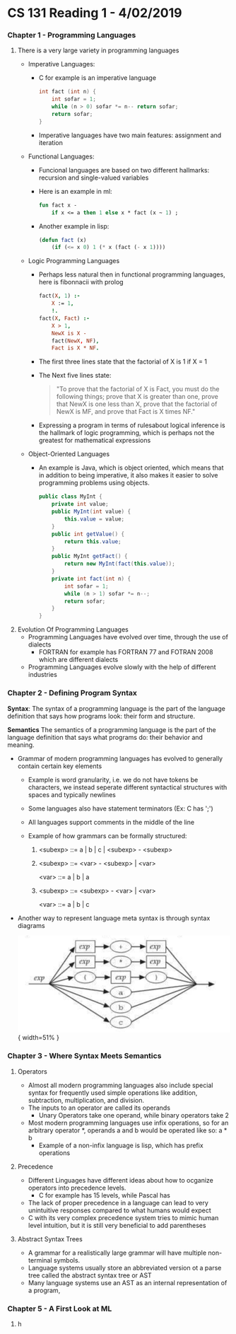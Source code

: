 # CS 131 Reading 1 - 4/02/2019

### Chapter 1 - Programming Languages

1. There is a very large variety in programming languages
    * Imperative Languages: 
        * C for example is an imperative language

            ```c
            int fact (int n) {
                int sofar = 1;
                while (n > 0) sofar *= n-- return sofar;
                return sofar;
            }
            ```
        * Imperative languages have two main features: assignment and iteration
    * Functional Languages:
        * Funcional languages are based on two different hallmarks: 
        recursion and single-valued variables 
        * Here is an example in ml:

            ```ml
            fun fact x -
                if x <= a then 1 else x * fact (x ~ 1) ;
            ```
        * Another example in lisp:

            ```lisp
            (defun fact (x)
                (if (<= x 0) 1 (* x (fact (- x 1))))
            ```
    * Logic Programming Languages
        * Perhaps less natural then in functional programming languages, here is 
            fibonnacii with prolog

            ```prolog
            fact(X, 1) :- 
                X := 1,
                !.
            fact(X, Fact) :-
                X > 1,
                NewX is X - 
                fact(NewX, NF),
                Fact is X * NF.
            ```
        * The first three lines state that the factorial of X is 1 if X = 1
        * The Next five lines state:
            > "To prove that the factorial of X is Fact, you must do the following things; 
            prove that X is greater than one, prove that NewX is one less than X, 
            prove that the factorial of NewX is MF, and prove that Fact is X times NF."

        * Expressing a program in terms of rulesabout logical inference is the hallmark of logic 
        programming, which is perhaps not the greatest for mathematical expressions

    * Object-Oriented Languages
        * An example is Java, which is object oriented, which means that in addition to being 
        imperative, it also makes it easier to solve programming problems using objects.

            ```java
            public class MyInt { 
                private int value;
                public MyInt(int value) {
                    this.value = value;
                }
                public int getValue() {
                    return this.value;
                }
                public MyInt getFact() {
                    return new MyInt(fact(this.value));
                }
                private int fact(int n) {
                    int sofar = 1;
                    while (n > 1) sofar *= n--; 
                    return sofar;
                }
            }
            ```
2. Evolution Of Programming Languages
    * Programming Languages have evolved over time, through the use of dialects
        * FORTRAN for example has FORTRAN 77 and FOTRAN 2008 which are different dialects
    * Programming Languages evolve slowly with the help of different industries

### Chapter 2 - Defining Program Syntax

**Syntax**: 
The syntax of a programming language is the part of the language definition that 
says how programs look: their form and structure.

**Semantics**
The semantics of a programming language is the part of the language definition that says what 
programs do: their behavior and meaning.

* Grammar of modern programming languages has evolved to generally contain certain key elements
    * Example is word granularity, i.e. we do not have tokens be characters, we instead seperate 
        different syntactical structures with spaces and typically newlines
    * Some languages also have statement terminators (Ex: C has ';')
    * All languages support comments in the middle of the line 
    * Example of how grammars can be formally structured:

        1. \<subexp> ::= a | b | c | \<subexp> - \<subexp> 
        2. \<subexp> ::=  \<var> - \<subexp> | \<var>

            \<var> ::= a | b | a
        3. \<subexp> ::= \<subexp> - \<var> | \<var>

           \<var> ::= a | b | c

* Another way to represent language meta syntax is through syntax diagrams
    
    ![Syntax Diagram with 6 different productions](images/syntax_diagrams.png){ width=51% }
    

### Chapter 3 - Where Syntax Meets Semantics
 
1. Operators
    * Almost all modern programming languages also include special syntax for frequently used 
        simple operations like addition, subtraction, multiplication, and division.
    * The inputs to an operator are called its operands
        * Unary Operators take one operand, while binary operators take 2
    * Most modern programming languages use infix operations, so for an arbitrary operator \*,
        operands a and b would be operated like so: a \* b
        * Example of a non-infix language is lisp, which has prefix operations 

2. Precedence
    * Different Linguages have different ideas about how to ocganize operators
        into precedence levels.  
        * C for example has 15 levels, while Pascal has 
    * The lack of proper precedence in a language can lead to very unintuitive responses compared
        to what humans would expect
    * C with its very complex precedence system tries to mimic human level intuition, but it is 
        still very beneficial to add parentheses

3. Abstract Syntax Trees
    * A grammar for a realistically large grammar will have multiple non-terminal symbols.
    * Language systems usually store an abbreviated version ot a parse tree called the abstract 
        syntax tree or AST 
    * Many language systems use an AST as an internal representation of a program,

### Chapter 5 - A First Look at ML

1. h

